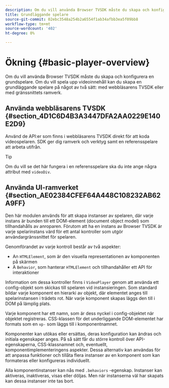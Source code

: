 ```yaml
---
description: Om du vill använda Browser TVSDK måste du skapa och konfigurera en grundspelare. Om du vill spela upp videoinnehåll kan du skapa en grundläggande spelare på två sätt med webbläsarens TVSDK eller med gränssnittets ramverk.
title: Grundläggande spelare
source-git-commit: 02ebc3548a254b2a6554f1ab34afbb3ea5f09bb8
workflow-type: tm+mt
source-wordcount: '402'
ht-degree: 0%

---
```


# Ökning {#basic-player-overview}

Om du vill använda Browser TVSDK måste du skapa och konfigurera en grundspelare. Om du vill spela upp videoinnehåll kan du skapa en grundläggande spelare på något av två sätt: med webbläsarens TVSDK eller med gränssnittets ramverk.

## Använda webbläsarens TVSDK {#section_4D1C6D4B3A3447DFA2AA0229E140E2D9}

Använd de API:er som finns i webbläsarens TVSDK direkt för att koda videospelaren. SDK ger dig ramverk och verktyg samt en referensspelare att arbeta utifrån.

>[!TIP]
>
>Om du vill se det här fungera i en referensspelare ska du inte ange några attribut med `videoDiv`.

## Använda UI-ramverket {#section_AE02384CFEF64A448C108232AB62A9FF}

Den här modulen används för att skapa instanser av spelaren, där varje instans är bunden till ett DOM-element (document object model) som tillhandahålls av anroparen. Förutom att ha en instans av Browser TVSDK är varje spelarinstans värd för ett antal kontroller som utgör användargränssnittet för spelaren.

Genomförandet av varje kontroll består av två aspekter:

* An `HTMLElement`, som är den visuella representationen av komponenten på skärmen
* A `Behavior`, som hanterar `HTMLElement` och tillhandahåller ett API för interaktioner

Information om dessa kontroller finns i `VideoPlayer` genom att använda ett config-objekt som skickas till spelaren vid instansieringen. Som standard bildar varje komponent en hierarki av objekt, där elementet anges till spelarinstansen i trädets rot. När varje komponent skapas läggs den till i DOM på lämplig plats.

Varje komponent har ett namn, som är dess nyckel i config-objektet när objektet registreras. CSS-klassen för det underliggande DOM-elementet har formats som en `vp-` som läggs till i komponentnamnet.

Komponenter kan utökas eller ersättas, deras konfiguration kan ändras och initiala egenskaper anges. På så sätt får du större kontroll över API-egenskaperna, CSS-klassnamnet och, eventuellt, komponentimplementeringens aspekter. Dessa alternativ kan användas för att anpassa funktioner och tillåta flera instanser av en komponent som kan formateras eller konfigureras individuellt.

Alla komponentinstanser kan nås med `.behaviors` -egenskap. Instanser kan aktiveras, inaktiveras, visas eller döljas. Men när instanserna väl har skapats kan dessa instanser inte tas bort.
